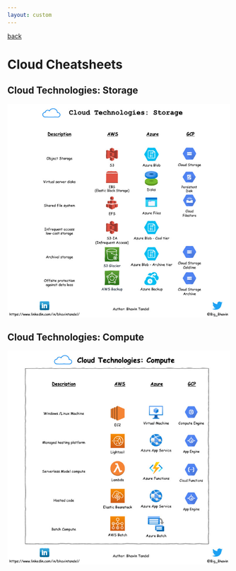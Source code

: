 ```yaml
---
layout: custom
---
```


[back](../../)

# Cloud Cheatsheets

## Cloud Technologies: Storage

![cloud-technologies-storage](../../resources/cheatsheets/cloud/cloud-technologies-storage.jpg)

## Cloud Technologies: Compute

![cloud-technologies-compute](../../resources/cheatsheets/cloud/cloud-technologies-compute.jpg)